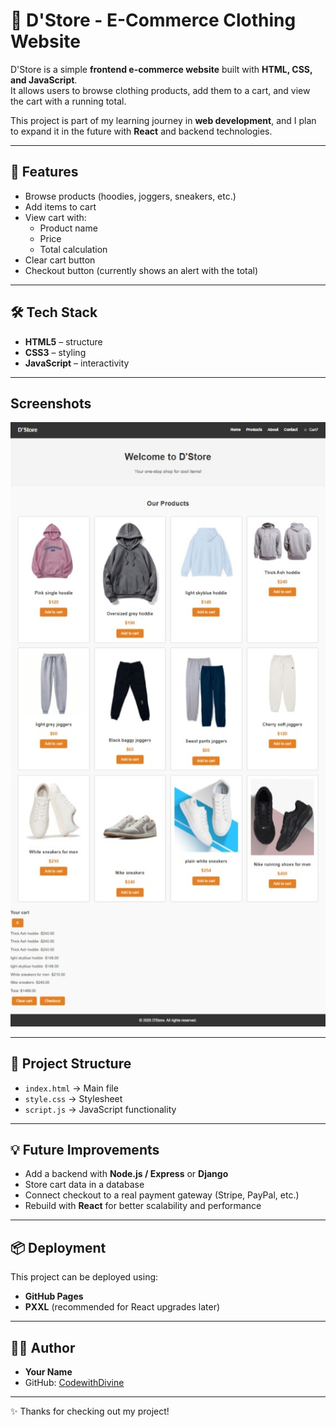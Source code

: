 # 🛒 D'Store - E-Commerce Clothing Website

D'Store is a simple **frontend e-commerce website** built with **HTML, CSS, and JavaScript**.  
It allows users to browse clothing products, add them to a cart, and view the cart with a running total.  

This project is part of my learning journey in **web development**, and I plan to expand it in the future with **React** and backend technologies.

---

## 🚀 Features

- Browse products (hoodies, joggers, sneakers, etc.)
- Add items to cart
- View cart with:
  - Product name
  - Price
  - Total calculation
- Clear cart button
- Checkout button (currently shows an alert with the total)

---

## 🛠️ Tech Stack
- **HTML5** – structure  
- **CSS3** – styling  
- **JavaScript** – interactivity  

---
## Screenshots
![Screenshot](screenshot.png)

---

## 📂 Project Structure
- `index.html` → Main file  
- `style.css` → Stylesheet  
- `script.js` → JavaScript functionality  

---

## 💡 Future Improvements

- Add a backend with **Node.js / Express** or **Django**  
- Store cart data in a database  
- Connect checkout to a real payment gateway (Stripe, PayPal, etc.)  
- Rebuild with **React** for better scalability and performance  

---

## 📦 Deployment

This project can be deployed using:  
- **GitHub Pages**  
- **PXXL** (recommended for React upgrades later)  

---

## 👨‍💻 Author

- **Your Name**  
- GitHub: [CodewithDivine](https://github.com/CodewithDivine-commits)  

---

✨ Thanks for checking out my project!
